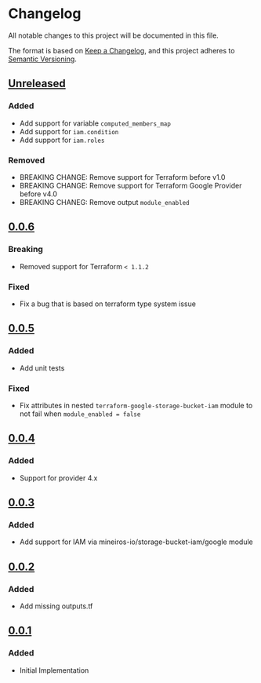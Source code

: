 # Changelog

All notable changes to this project will be documented in this file.

The format is based on [Keep a Changelog](https://keepachangelog.com/en/1.0.0/),
and this project adheres to [Semantic Versioning](https://semver.org/spec/v2.0.0.html).

## [Unreleased]

### Added

- Add support for variable `computed_members_map`
- Add support for `iam.condition`
- Add support for `iam.roles`

### Removed

- BREAKING CHANGE: Remove support for Terraform before v1.0
- BREAKING CHANGE: Remove support for Terraform Google Provider before v4.0
- BREAKING CHANEG: Remove output `module_enabled`

## [0.0.6]

### Breaking

- Removed support for Terraform `< 1.1.2`

### Fixed

- Fix a bug that is based on terraform type system issue

## [0.0.5]

### Added

- Add unit tests

### Fixed

- Fix attributes in nested `terraform-google-storage-bucket-iam` module to not fail when `module_enabled = false`

## [0.0.4]

### Added

- Support for provider 4.x

## [0.0.3]

### Added

- Add support for IAM via mineiros-io/storage-bucket-iam/google module

## [0.0.2]

### Added

- Add missing outputs.tf

## [0.0.1]

### Added

- Initial Implementation

[unreleased]: https://github.com/mineiros-io/terraform-google-storage-bucket/compare/v0.0.6...HEAD
[0.0.6]: https://github.com/mineiros-io/terraform-google-storage-bucket/compare/v0.0.5...v0.0.6
[0.0.5]: https://github.com/mineiros-io/terraform-google-storage-bucket/compare/v0.0.4...v0.0.5
[0.0.4]: https://github.com/mineiros-io/terraform-google-storage-bucket/compare/v0.0.3...v0.0.4
[0.0.3]: https://github.com/mineiros-io/terraform-google-storage-bucket/compare/v0.0.2...v0.0.3
[0.0.2]: https://github.com/mineiros-io/terraform-google-storage-bucket/compare/v0.0.1...v0.0.2
[0.0.1]: https://github.com/mineiros-io/terraform-google-storage-bucket/releases/tag/v0.0.1

